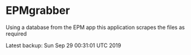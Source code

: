 # EPMgrabber
Using a database from the EPM app this application scrapes the files as required


Latest backup: Sun Sep 29 00:31:01 UTC 2019
